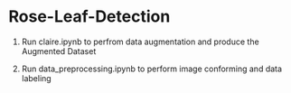 # Rose-Leaf-Detection

1. Run claire.ipynb to perfrom data augmentation and produce the Augmented Dataset

2. Run data_preprocessing.ipynb to perform image conforming and data labeling 